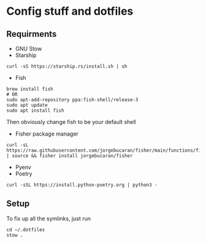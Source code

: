 # Config stuff and dotfiles

## Requirments
- GNU Stow
- Starship
```
curl -sS https://starship.rs/install.sh | sh
```
- Fish
```
brew install fish
# OR
sudo apt-add-repository ppa:fish-shell/release-3
sudo apt update
sudo apt install fish
```
Then obviously change fish to be your default shell

- Fisher package manager
```
curl -sL https://raw.githubusercontent.com/jorgebucaran/fisher/main/functions/fisher.fish | source && fisher install jorgebucaran/fisher
```
- Pyenv
- Poetry
```
curl -sSL https://install.python-poetry.org | python3 -
```


## Setup

To fix up all the symlinks, just run
```
cd ~/.dotfiles
stow .
```
